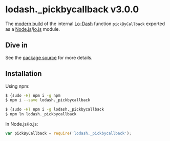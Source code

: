 # lodash._pickbycallback v3.0.0

The [modern build](https://github.com/lodash/lodash/wiki/Build-Differences) of the internal [Lo-Dash](https://lodash.com/) function `pickByCallback` exported as a [Node.js](http://nodejs.org/)/[io.js](https://iojs.org/) module.

## Dive in

See the [package source](https://github.com/lodash/lodash/blob/3.0.0-npm-packages/lodash._pickbycallback/index.js) for more details.

## Installation

Using npm:

```bash
$ {sudo -H} npm i -g npm
$ npm i --save lodash._pickbycallback

$ {sudo -H} npm i -g lodash._pickbycallback
$ npm ln lodash._pickbycallback
```

In Node.js/io.js:

```js
var pickByCallback = require('lodash._pickbycallback');
```
